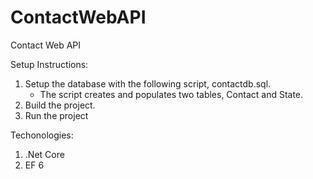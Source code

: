 # ContactWebAPI
Contact Web API

Setup Instructions:
1. Setup the database with the following script, contactdb.sql. 
    - The script creates and populates two tables, Contact and State.
2. Build the project. 
3. Run the project

Techonologies:
1. .Net Core
2. EF 6
